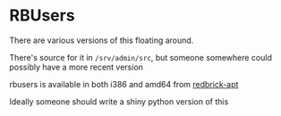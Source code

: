 # RBUsers

There are various versions of this floating around.

There's source for it in `/srv/admin/src`, but someone somewhere could possibly have a more recent
version

rbusers is available in both i386 and amd64 from [redbrick-apt](redbrick-apt)

Ideally someone should write a shiny python version of this
